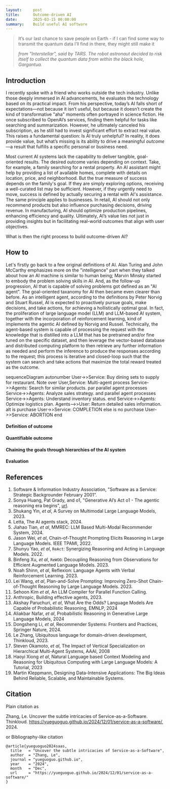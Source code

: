 ```yaml
---
layout:     post
title:      Outcome-driven AI
date:       2025-03-15 00:00:00
summary:    Build useful AI software 
---
```


<blockquote>
  <p>It’s our last chance to save people on Earth - if I can find some way to transmit the quantum data I’ll find in there, they might still make it</p>
  <footer><cite title="Interstellar">from "Interstellar", said by TARS. The robot astronaut decided to risk itself to collect the quantum data from within the black hole, Gargantua.</cite></footer>
</blockquote>

## Introduction

I recently spoke with a friend who works outside the tech industry. Unlike those
deeply immersed in AI advancements, he evaluates the technology based on its
practical impact. From his perspective, today’s AI falls short of
expectations—not because it isn’t useful, but because it doesn’t create the kind
of transformative "aha" moments often portrayed in science fiction. He once
subscribed to OpenAI’s services, finding them helpful for tasks like searching
and summarization. However, he ultimately canceled his subscription, as he still
had to invest significant effort to extract real value. This raises a
fundamental question: Is AI truly unhelpful? In reality, it does provide value,
but what’s missing is its ability to drive a meaningful *outcome*—a result that
fulfills a specific personal or business need.  

Most current AI systems lack the capability to deliver tangible, goal-oriented
results. The desired outcome varies depending on context. Take, for example, a
family searching for a rental property. An AI assistant might help by providing
a list of available homes, complete with details on location, price, and
neighborhood. But the true measure of success depends on the family's goal. If
they are simply exploring options, receiving a well-curated list may be
sufficient. However, if they urgently need to move, success is defined by
actually securing a rental with AI's assistance. The same principle applies to
businesses. In retail, AI should not only recommend products but also influence
purchasing decisions, driving revenue. In manufacturing, AI should optimize
production pipelines, enhancing efficiency and quality. Ultimately, AI’s value
lies not just in providing insights but in facilitating real-world outcomes that
align with user objectives.  

What is then the right process to build outcome-driven AI?

## How to

Let's firstly go back to a few original definitions of AI. Alan Turing and John
McCarthy emphasizes more on the "intelligence" part when they talked about how
an AI machine is similar to human being; Marvin Minsky started to embody the
problem solving skills in AI. And, as the follow-up progression, AI that is
capable of solving problems got defined as an "AI agent". The goal-oriented
taxanomy for AI then became even clearer than before. As an intelligent agent,
according to the definitions by Peter Norvig and Stuart Russel, AI is expected
to proactively pursue goals, make decisions, and take actions, for achieving a
hollistically optimal goal. In fact, the proliferation of large language model
(LLM) and LLM-based AI system, together with the incorporation of reinforcement
learning, kind of implements the agentic AI defined by Norvig and Russel.
Technically, the agent-based system is capable of processing the request with
the knowledge that is distilled into a LLM that has be pretrained and/or fine
tuned on the specific dataset, and then leverage the vector-based database and
distributed computing platform to then retrieve any further information as
needed and perform the inference to produce the responses according to the
request; this process is iterative and closed-loop such that the system can
search and take actions that maximize the total reward treated as the outcome. 

<html lang="en">
   <head>
	 <script src="https://cdnjs.cloudflare.com/ajax/libs/mermaid/11.0.0/mermaid.min.js"></script>
    </head>
	 
<div class="mermaid">
sequenceDiagram
    autonumber
    User->>Service: Buy dining sets to supply for restaurant.
    Note over User,Service: Multi-agent process
    Service->>Agents: Search for similar products.
    par parallel agent processes
      Service->>Agents: Analyze sales strategy.
    and parallel agent processes
      Service->>Agents: Understand inventory status.
    end
    Service->>Agents: Optimize logistics plan.
    Agents-->>User: Return detailed sales information.
    alt is purchase
        User->>Service: COMPLETION
    else is no purchase
        User->>Service: ABORTION
    end
</div>
</html>

#### Definition of outcome

#### Quantifiable outcome

#### Chaining the goals through hierarchies of the AI system

#### Evaluation

## References

1. Software & Information Industry Association, "Software as a Service: Strategic
   Backgrounder February 2001".
1. Sonya Huang, Pat Grady, and o1, "Generative AI’s Act o1 - The agentic
   reasoning era begins",
  [url](https://www.sequoiacap.com/article/generative-ais-act-o1/).
1. Shukang Yin, *et al*, A Survey on Multimodal Large Language Models, 2023.
1. Letta, The AI agents stack, 2024.
1. Jiahao Tian, *et al*, MMREC: LLM Based Multi-Modal Recommender System, 2024.
1. Jason Wei, *et al*, Chain-of-Thought Prompting Elicits Reasoning in Large
   Language Models. IEEE TPAMI, 2022.
1. Shunyu Yao, *et al*, `ReAct`: Synergizing Reasoning and Acting in Language
   Models. 2022.
1. Binfeng Xu, *et al*, `ReWOO`: Decoupling Reasoning from Observations for
   Efficient Augmented Language Models. 2023.
1. Noah Shinn, *et al*, Reflexion: Language Agents with Verbal Reinforcement
   Learning. 2023.
1. Lei Wang, *et al*, Plan-and-Solve Prompting: Improving Zero-Shot
   Chain-of-Thought Reasoning by Large Language Models. 2023.
1. Sehoon Kim *et al*, An LLM Compiler for Parallel Function Calling.
1. Anthropic, Building effective agents, 2023.
1. Akshay Paruchuri, *et al*, What Are the Odds? Language Models Are Capable of
   Probabilistic Reasoning, EMNLP, 2024
1. Aliakbar Nafar, *et al*, Probabilistic Reasoning in Generative Large Language
   Models, 2024
1. Dongsheng Li, *et al*, Recommender Systems: Frontiers and Practices, Springer
   Nature, 2024. 
1. Le Zhang, Ubiquitous language for domain-driven development, Thinkloud, 2023.
1. Steven Okamoto, *et al*, The Impact of Vertical Specialization on Hierarchical
   Multi-Agent Systems, AAAI, 2008
1. Haoyi Xiong *et al*, Natural Language based Context Modeling and Reasoning for
   Ubiquitous Computing with Large Language Models: A Tutorial, 2023
1. Martin Kleppmann, Designing Data-Intensive Applications: The Big Ideas Behind
   Reliable, Scalable, and Maintainable Systems.

## Citation

Plain citation as

Zhang, Le. Uncover the subtle intricacies of Service-as-a-Software. Thinkloud. https://yueguoguo.github.io/2024/12/01/service-as-a-software/, 2024.

or Bibliography-like citation
```
@article{yueguoguo2024saas,
  title   = "Uncover the subtle intricacies of Service-as-a-Software",
  author  = "Zhang, Le",
  journal = "yueguoguo.github.io",
  year    = "2024",
  month   = "Dec",
  url     = "https://yueguoguo.github.io/2024/12/01/service-as-a-software/"
}
```
